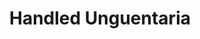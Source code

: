 ---
label: 
title: "Handled Unguentaria"
order: 610
layout: table-of-contents
presentation: grid
---